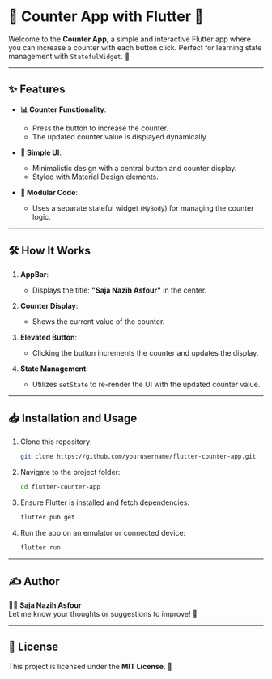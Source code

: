 # 🔢 Counter App with Flutter 🔢  

Welcome to the **Counter App**, a simple and interactive Flutter app where you can increase a counter with each button click. Perfect for learning state management with `StatefulWidget`. 🎉  

---  

## ✨ Features  

- **📊 Counter Functionality**:  
  - Press the button to increase the counter.  
  - The updated counter value is displayed dynamically.  

- **🎨 Simple UI**:  
  - Minimalistic design with a central button and counter display.  
  - Styled with Material Design elements.  

- **📂 Modular Code**:  
  - Uses a separate stateful widget (`MyBody`) for managing the counter logic.  

---  

## 🛠️ How It Works  

1. **AppBar**:  
   - Displays the title: **"Saja Nazih Asfour"** in the center.  

2. **Counter Display**:  
   - Shows the current value of the counter.  

3. **Elevated Button**:  
   - Clicking the button increments the counter and updates the display.  

4. **State Management**:  
   - Utilizes `setState` to re-render the UI with the updated counter value.  

---  

## 📥 Installation and Usage  

1. Clone this repository:  
   ```bash  
   git clone https://github.com/yourusername/flutter-counter-app.git  
   ```  

2. Navigate to the project folder:  
   ```bash  
   cd flutter-counter-app  
   ```  

3. Ensure Flutter is installed and fetch dependencies:  
   ```bash  
   flutter pub get  
   ```  

4. Run the app on an emulator or connected device:  
   ```bash  
   flutter run  
   ```  

---  

## ✍️ Author  

👩‍💻 **Saja Nazih Asfour**  
Let me know your thoughts or suggestions to improve! 🌟  

---  

## 📜 License  

This project is licensed under the **MIT License**. 📝  
